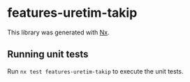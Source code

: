 # features-uretim-takip

This library was generated with [Nx](https://nx.dev).

## Running unit tests

Run `nx test features-uretim-takip` to execute the unit tests.
